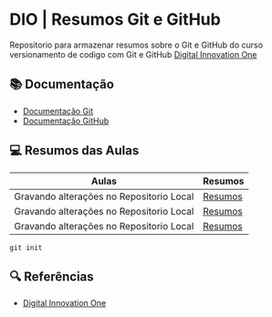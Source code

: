 # DIO | Resumos Git e GitHub

Repositorio para armazenar resumos sobre o Git e GitHub do curso versionamento de codigo com Git e GitHub
[Digital Innovation One](http://www.dio.me/)

## 📚 Documentação
- [Documentação Git](http://git-scm.com/doc)
- [Documentação GitHub](https://doc.github.com/)

## 💻 Resumos das Aulas

| Aulas | Resumos |
|-------|---------|
|Gravando alterações no Repositorio Local| [Resumos]()|
|Gravando alterações no Repositorio Local| [Resumos]()|
|Gravando alterações no Repositorio Local| [Resumos]()|

```
git init
```
## 🔍 Referências
- [Digital Innovation One]()
